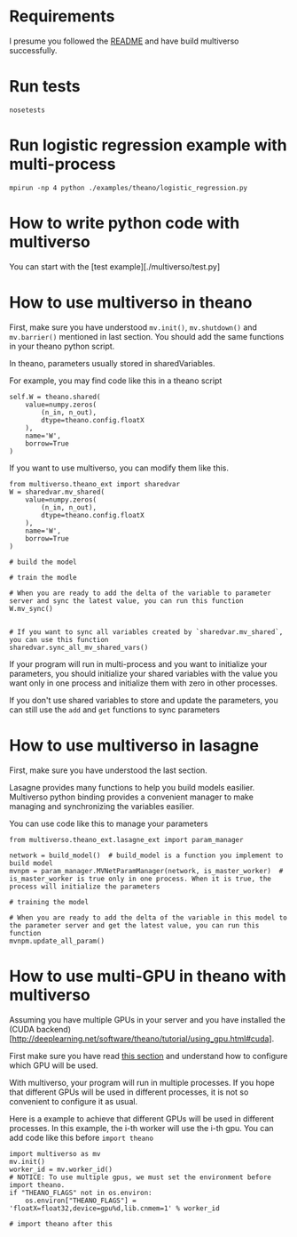 

# Requirements
I presume you followed the [README](../../README.md) and have build multiverso successfully.


# Run tests
```
nosetests
```


# Run logistic regression example with multi-process
```
mpirun -np 4 python ./examples/theano/logistic_regression.py
```



# How to write python code with multiverso
You can start with the [test example][./multiverso/test.py]



# How to use multiverso in theano
First, make sure you have understood `mv.init()`, `mv.shutdown()` and `mv.barrier()` mentioned in last section.  You should add the same functions in your theano python script.

In theano, parameters usually stored in sharedVariables.

For example, you may find code like this in a theano script
```
self.W = theano.shared(
    value=numpy.zeros(
        (n_in, n_out),
        dtype=theano.config.floatX
    ),
    name='W',
    borrow=True
)
```

If you want to use multiverso, you can modify them like this.
```
from multiverso.theano_ext import sharedvar
W = sharedvar.mv_shared(
    value=numpy.zeros(
        (n_in, n_out),
        dtype=theano.config.floatX
    ),
    name='W',
    borrow=True
)

# build the model

# train the modle

# When you are ready to add the delta of the variable to parameter server and sync the latest value, you can run this function
W.mv_sync()


# If you want to sync all variables created by `sharedvar.mv_shared`, you can use this function
sharedvar.sync_all_mv_shared_vars()
```

If your program will run in multi-process and you want to initialize your parameters, you should initialize your shared variables with the value you want only in one process and initialize them with zero in other processes.


If you don't use shared variables to store and update the parameters, you can still use the `add` and `get` functions to sync parameters


# How to use multiverso in lasagne
First, make sure you have understood the last section.

Lasagne provides many functions to help you build models easilier. Multiverso python binding provides a convenient manager to make managing and synchronizing the variables easilier.

You can use code like this to manage your parameters
```
from multiverso.theano_ext.lasagne_ext import param_manager

network = build_model()  # build_model is a function you implement to build model
mvnpm = param_manager.MVNetParamManager(network, is_master_worker)  # is_master_worker is true only in one process. When it is true, the process will initialize the parameters

# training the model

# When you are ready to add the delta of the variable in this model to the parameter server and get the latest value, you can run this function
mvnpm.update_all_param()
```

# How to use multi-GPU in theano with multiverso
Assuming you have multiple GPUs in your server and you have installed the (CUDA backend)[http://deeplearning.net/software/theano/tutorial/using_gpu.html#cuda].

First make sure you have read [this section](http://deeplearning.net/software/theano/install.html#using-the-gpu) and understand how to configure which GPU will be used.

With multiverso, your program will run in multiple processes. If you hope that different GPUs will be used in different processes, it is not so convenient to configure it as usual.

Here is a example to achieve that different GPUs will be used in different processes.
In this example, the i-th worker will use the i-th gpu. You can add code like this before `import theano`
```
import multiverso as mv
mv.init()
worker_id = mv.worker_id()
# NOTICE: To use multiple gpus, we must set the environment before import theano.
if "THEANO_FLAGS" not in os.environ:
    os.environ["THEANO_FLAGS"] = 'floatX=float32,device=gpu%d,lib.cnmem=1' % worker_id

# import theano after this
```
